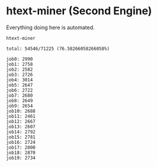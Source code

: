 # htext-miner (Second Engine)

Everything doing here is automated.

```
htext-miner

total: 54546/71225 (76.58266058266058%)

job0: 2990
job1: 2758
job2: 2582
job3: 2726
job4: 3014
job5: 2647
job6: 2722
job7: 2680
job8: 2649
job9: 2654
job10: 2688
job11: 2461
job12: 2667
job13: 2607
job14: 2792
job15: 2781
job16: 2724
job17: 2800
job18: 2870
job19: 2734
```